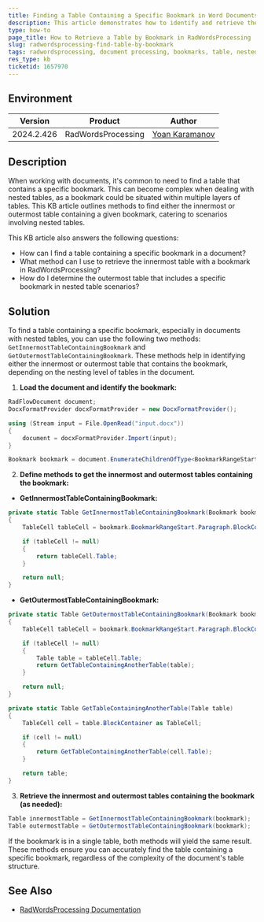 ```yaml
---
title: Finding a Table Containing a Specific Bookmark in Word Documents
description: This article demonstrates how to identify and retrieve the table that contains a specific bookmark within a document using WordsProcessing.
type: how-to
page_title: How to Retrieve a Table by Bookmark in RadWordsProcessing
slug: radwordsprocessing-find-table-by-bookmark
tags: radwordsprocessing, document processing, bookmarks, table, nested tables
res_type: kb
ticketid: 1657970
---
```


## Environment

| Version | Product | Author | 
| --- | --- | ---- | 
| 2024.2.426| RadWordsProcessing |[Yoan Karamanov](https://www.telerik.com/blogs/author/yoan-karamanov)| 

## Description

When working with documents, it's common to need to find a table that contains a specific bookmark. This can become complex when dealing with nested tables, as a bookmark could be situated within multiple layers of tables. This KB article outlines methods to find either the innermost or outermost table containing a given bookmark, catering to scenarios involving nested tables.

This KB article also answers the following questions:
- How can I find a table containing a specific bookmark in a document?
- What method can I use to retrieve the innermost table with a bookmark in RadWordsProcessing?
- How do I determine the outermost table that includes a specific bookmark in nested table scenarios?

## Solution

To find a table containing a specific bookmark, especially in documents with nested tables, you can use the following two methods: `GetInnermostTableContainingBookmark` and `GetOutermostTableContainingBookmark`. These methods help in identifying either the innermost or outermost table that contains the bookmark, depending on the nesting level of tables in the document.

1. **Load the document and identify the bookmark:**

```csharp
RadFlowDocument document;
DocxFormatProvider docxFormatProvider = new DocxFormatProvider();

using (Stream input = File.OpenRead("input.docx"))
{
    document = docxFormatProvider.Import(input);
}

Bookmark bookmark = document.EnumerateChildrenOfType<BookmarkRangeStart>().Select(b => b.Bookmark).ToList().First(bm => bm.Name == "BookmarkName");
```

2. **Define methods to get the innermost and outermost tables containing the bookmark:**

- **GetInnermostTableContainingBookmark:**

```csharp
private static Table GetInnermostTableContainingBookmark(Bookmark bookmark)
{
    TableCell tableCell = bookmark.BookmarkRangeStart.Paragraph.BlockContainer as TableCell;

    if (tableCell != null)
    {
        return tableCell.Table;
    }

    return null;
}
```

- **GetOutermostTableContainingBookmark:**

```csharp
private static Table GetOutermostTableContainingBookmark(Bookmark bookmark)
{
    TableCell tableCell = bookmark.BookmarkRangeStart.Paragraph.BlockContainer as TableCell;

    if (tableCell != null)
    {
        Table table = tableCell.Table;
        return GetTableContainingAnotherTable(table);
    }

    return null;
}

private static Table GetTableContainingAnotherTable(Table table)
{
    TableCell cell = table.BlockContainer as TableCell;

    if (cell != null)
    {
        return GetTableContainingAnotherTable(cell.Table);
    }

    return table;
}
```

3. **Retrieve the innermost and outermost tables containing the bookmark (as needed):**

```csharp
Table innermostTable = GetInnermostTableContainingBookmark(bookmark);
Table outermostTable = GetOutermostTableContainingBookmark(bookmark);
```

If the bookmark is in a single table, both methods will yield the same result. These methods ensure you can accurately find the table containing a specific bookmark, regardless of the complexity of the document's table structure.

## See Also

- [RadWordsProcessing Documentation](https://docs.telerik.com/devtools/document-processing/libraries/radwordsprocessing/overview)
